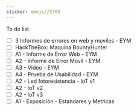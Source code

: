 ```yaml
---
sticker: emoji//2705
---
```

 To do list 

- [ ] 3 Informes de errores en web y moviles - EYM
- [ ] HackTheBox: Maquina BountyHunter
- [ ] A1 - Informe de Error Web - EYM
- [ ] A2 - Informe de Error Movil - EYM
- [ ] A3 - Video - EYM
- [ ] A4 - Prueba de Usabilidad - EYM
- [ ] A2 - Led fotoresistencia - IoT v1
- [ ] A2 - IoT v2
- [ ] A2 - IoT v3
- [ ] A1 - Exposición - Estandares y Metricas